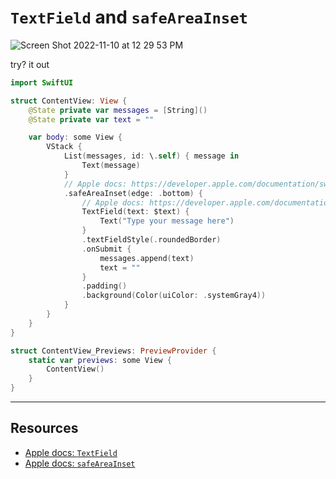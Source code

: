 # `TextField` and `safeAreaInset`

![Screen Shot 2022-11-10 at 12 29 53 PM](https://user-images.githubusercontent.com/1819208/201165892-26f099fa-218a-44bb-a7d6-1d4788789a45.png)

try? it out

```swift
import SwiftUI

struct ContentView: View {
    @State private var messages = [String]()
    @State private var text = ""

    var body: some View {
        VStack {
            List(messages, id: \.self) { message in
                Text(message)
            }
            // Apple docs: https://developer.apple.com/documentation/swiftui/view/safeareainset(edge:alignment:spacing:content:)-6gwby
            .safeAreaInset(edge: .bottom) {
                // Apple docs: https://developer.apple.com/documentation/swiftui/textfield
                TextField(text: $text) {
                    Text("Type your message here")
                }
                .textFieldStyle(.roundedBorder)
                .onSubmit {
                    messages.append(text)
                    text = ""
                }
                .padding()
                .background(Color(uiColor: .systemGray4))
            }
        }
    }
}

struct ContentView_Previews: PreviewProvider {
    static var previews: some View {
        ContentView()
    }
}
```
***

## Resources

* [Apple docs: `TextField`](https://developer.apple.com/documentation/swiftui/textfield)
* [Apple docs: `safeAreaInset`](https://developer.apple.com/documentation/swiftui/view/safeareainset(edge:alignment:spacing:content:)-6gwby)
